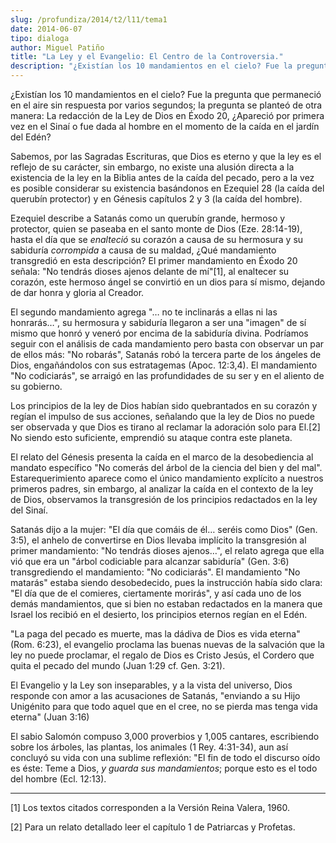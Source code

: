 ```yaml
---
slug: /profundiza/2014/t2/l11/tema1
date: 2014-06-07
tipo: dialoga
author: Miguel Patiño
title: "La Ley y el Evangelio: El Centro de la Controversia."
description: "¿Existían los 10 mandamientos en el cielo? Fue la pregunta que permaneció en el  aire sin respuesta por varios segundos; la pregunta se planteó de otra manera:  La redacción de la Ley de Dios en Éxodo 20, ¿Apareció por primera vez en el  Sinaí o fue dada al hombre en el moment..."
---
```


¿Existían los 10 mandamientos en el cielo? Fue la pregunta que permaneció en el aire sin respuesta por varios segundos; la pregunta se planteó de otra manera: La redacción de la Ley de Dios en Éxodo 20, ¿Apareció por primera vez en el Sinaí o fue dada al hombre en el momento de la caída en el jardín del Edén?

Sabemos, por las Sagradas Escrituras, que Dios es eterno y que la ley es el reflejo de su carácter, sin embargo, no existe una alusión directa a la existencia de la ley en la Biblia antes de la caída del pecado, pero a la vez es posible considerar su existencia basándonos en Ezequiel 28 (la caída del querubín protector) y en Génesis capítulos 2 y 3 (la caída del hombre).

Ezequiel describe a Satanás como un querubín grande, hermoso y protector, quien se paseaba en el santo monte de Dios (Eze. 28:14-19), hasta el día que se _enalteció_ su corazón a causa de su hermosura y su sabiduría _corrompida_ a causa de su maldad, ¿Qué mandamiento transgredió en esta descripción? El primer mandamiento en Éxodo 20 señala: "No tendrás dioses ajenos delante de mí"[1], al enaltecer su corazón, este hermoso ángel se convirtió en un dios para sí mismo, dejando de dar honra y gloria al Creador.

El segundo mandamiento agrega "… no te inclinarás a ellas ni las honrarás…", su hermosura y sabiduría llegaron a ser una "imagen" de sí mismo que honró y veneró por encima de la sabiduría divina. Podríamos seguir con el análisis de cada mandamiento pero basta con observar un par de ellos más: "No robarás", Satanás robó la tercera parte de los ángeles de Dios, engañándolos con sus estratagemas (Apoc. 12:3,4). El mandamiento "No codiciarás", se arraigó en las profundidades de su ser y en el aliento de su gobierno.

Los principios de la ley de Dios habían sido quebrantados en su corazón y regían el impulso de sus acciones, señalando que la ley de Dios no puede ser observada y que Dios es tirano al reclamar la adoración solo para El.[2] No siendo esto suficiente, emprendió su ataque contra este planeta.

El relato del Génesis presenta la caída en el marco de la desobediencia al mandato específico "No comerás del árbol de la ciencia del bien y del mal". Estarequerimiento aparece como el único mandamiento explícito a nuestros primeros padres, sin embargo, al analizar la caída en el contexto de la ley de Dios, observamos la transgresión de los principios redactados en la ley del Sinaí.

Satanás dijo a la mujer: "El día que comáis de él… seréis como Dios" (Gen. 3:5), el anhelo de convertirse en Dios llevaba implícito la transgresión al primer mandamiento: "No tendrás dioses ajenos…", el relato agrega que ella vió que era un "árbol codiciable para alcanzar sabiduría" (Gen. 3:6) transgrediendo el mandamiento: "No codiciarás". El mandamiento "No matarás" estaba siendo desobedecido, pues la instrucción había sido clara: "El día que de el comieres, ciertamente morirás", y así cada uno de los demás mandamientos, que si bien no estaban redactados en la manera que Israel los recibió en el desierto, los principios eternos regían en el Edén.

"La paga del pecado es muerte, mas la dádiva de Dios es vida eterna" (Rom. 6:23), el evangelio proclama las buenas nuevas de la salvación que la ley no puede proclamar, el regalo de Dios es Cristo Jesús, el Cordero que quita el pecado del mundo (Juan 1:29 cf. Gen. 3:21).

El Evangelio y la Ley son inseparables, y a la vista del universo, Dios responde con amor a las acusaciones de Satanás, "enviando a su Hijo Unigénito para que todo aquel que en el cree, no se pierda mas tenga vida eterna" (Juan 3:16)

El sabio Salomón compuso 3,000 proverbios y 1,005 cantares, escribiendo sobre los árboles, las plantas, los animales (1 Rey. 4:31-34), aun así concluyó su vida con una sublime reflexión: "El fin de todo el discurso oído es éste: Teme a Dios, _y guarda sus mandamientos_; porque esto es el todo del hombre (Ecl. 12:13).

* * *

[1] Los textos citados corresponden a la Versión Reina Valera, 1960.

[2] Para un relato detallado leer el capítulo 1 de Patriarcas y Profetas.
